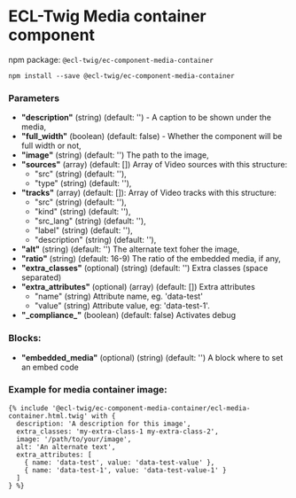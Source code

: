 # ECL-Twig Media container component

npm package: `@ecl-twig/ec-component-media-container`

```shell
npm install --save @ecl-twig/ec-component-media-container
```

### Parameters

- **"description"** (string) (default: '') - A caption to be shown under the media,
- **"full_width"** (boolean) (default: false) - Whether the component will be full width or not,
- **"image"** (string) (default: '') The path to the image,
- **"sources"** (array) (default: []) Array of Video sources with this structure:
  - "src" (string) (default: ''),
  - "type" (string) (default: ''),
- **"tracks"** (array) (default: []): Array of Video tracks with this structure:
  - "src" (string) (default: ''),
  - "kind" (string) (default: ''),
  - "src_lang" (string) (default: ''),
  - "label" (string) (default: ''),
  - "description" (string) (default: ''),
- **"alt"** (string) (default: '') The alternate text foher the image,
- **"ratio"** (string) (default: 16-9) The ratio of the embedded media, if any,
- **"extra_classes"** (optional) (string) (default: '') Extra classes (space separated)
- **"extra_attributes"** (optional) (array) (default: []) Extra attributes
  - "name" (string) Attribute name, eg. 'data-test'
  - "value" (string) Attribute value, eg: 'data-test-1'.
- **"\_compliance\_"** (boolean) (default: false) Activates debug

### Blocks:

- **"embedded_media"** (optional) (string) (default: '') A block where to set an embed code

### Example for media container image:

<!-- prettier-ignore -->
```twig
{% include '@ecl-twig/ec-component-media-container/ecl-media-container.html.twig' with { 
  description: 'A description for this image', 
  extra_classes: 'my-extra-class-1 my-extra-class-2', 
  image: '/path/to/your/image', 
  alt: 'An alternate text', 
  extra_attributes: [ 
    { name: 'data-test', value: 'data-test-value' }, 
    { name: 'data-test-1', value: 'data-test-value-1' } 
  ] 
} %} 
```
